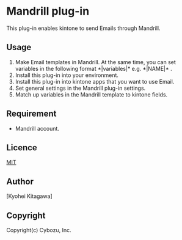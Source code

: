 Mandrill plug-in
====

This plug-in enables kintone to send Emails through Mandrill.

## Usage
1. Make Email templates in Mandrill. At the same time, you can set variables in the following format \*|variables|\* e.g. \*|NAME|\* .
2. Install this plug-in into your environment.
3. Install this plug-in into kintone apps that you want to use Email.
4. Set general settings in the Mandrill plug-in settings.
5. Match up variables in the Mandrill template to kintone fields.

## Requirement
* Mandrill account.

## Licence

[MIT](https://github.com/tcnksm/tool/blob/master/LICENCE)

## Author

[Kyohei Kitagawa]

## Copyright

Copyright(c) Cybozu, Inc.
